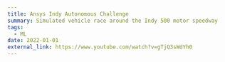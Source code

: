 ```yaml
---
title: Ansys Indy Autonomous Challenge
summary: Simulated vehicle race around the Indy 500 motor speedway
tags:
  - ML
date: 2022-01-01
external_link: https://www.youtube.com/watch?v=gTjQ3sWdYh0
---
```

